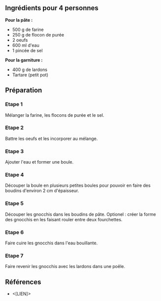 ## Ingrédients pour 4 personnes

**Pour la pâte :**

- 500 g de farine
- 250 g de flocon de purée
- 2 oeufs
- 600 ml d'eau
- 1 pincée de sel

**Pour la garniture :**

- 400 g de lardons
- Tartare (petit pot)

## Préparation

### Etape 1

Mélanger la farine, les flocons de purée et le sel.

### Etape 2

Battre les oeufs et les incorporer au mélange.

### Etape 3

Ajouter l'eau et former une boule.

### Etape 4

Découper la boule en plusieurs petites boules pour pouvoir en faire des boudins d'environ 2 cm d'épaisseur.

### Etape 5

Découper les gnocchis dans les boudins de pâte. Optionel : créer la forme des gnocchis en les faisant rouler entre deux fourchettes.

### Etape 6

Faire cuire les gnocchis dans l'eau bouillante.

### Etape 7

Faire revenir les gnocchis avec les lardons dans une poêle.

## Références

- <[LIEN]>
